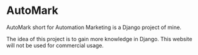 # AutoMark
AutoMark short for Automation Marketing is a Django project of mine.

The idea of this project is to gain more knowledge in Django. This website will not be used for commercial usage.

